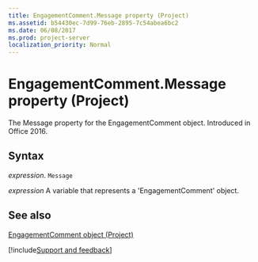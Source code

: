 ```yaml
---
title: EngagementComment.Message property (Project)
ms.assetid: b54430ec-7d99-76eb-2895-7c54abea6bc2
ms.date: 06/08/2017
ms.prod: project-server
localization_priority: Normal
---
```



# EngagementComment.Message property (Project)

The Message property for the EngagementComment object. Introduced in Office 2016.


## Syntax

_expression_. `Message`

_expression_ A variable that represents a 'EngagementComment' object.


## See also


[EngagementComment object (Project)](Project.engagementcomment.md)

[!include[Support and feedback](~/includes/feedback-boilerplate.md)]